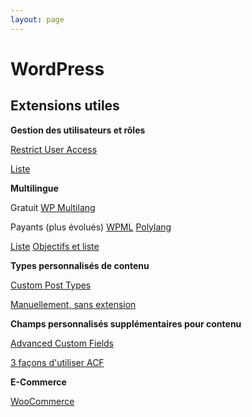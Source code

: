 ```yaml
---
layout: page
---
```


# WordPress

## Extensions utiles

**Gestion des utilisateurs et rôles**

[Restrict User Access](https://wordpress.org/plugins/restrict-user-access/)

[Liste](https://ninjaforms.com/wordpress-restrict-user-access/)

**Multilingue**

Gratuit
[WP Multilang](https://wordpress.org/plugins/wp-multilang/)

Payants (plus évolués)
[WPML](https://wpml.org/)
[Polylang](https://polylang.pro)

[Liste](https://colorlib.com/wp/wordpress-multilingual-plugins/)
[Objectifs et liste](https://wpmarmite.com/wordpress-multilingue/)

**Types personnalisés de contenu**

[Custom Post Types](https://fr.wordpress.org/plugins/custom-post-type-ui/)

[Manuellement, sans extension](https://wpmarmite.com/snippet/creer-custom-post-type/)

**Champs personnalisés supplémentaires pour contenu**

[Advanced Custom Fields](https://fr.wordpress.org/plugins/advanced-custom-fields/)

[3 façons d'utiliser ACF](https://wpformation.com/advanced-custom-fields-wordpress/)

**E-Commerce**

[WooCommerce](https://woocommerce.com/)